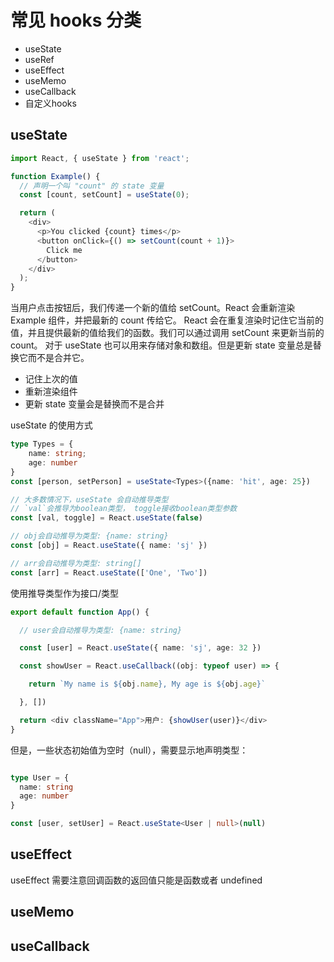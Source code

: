 # 常见 hooks 分类

- useState
- useRef
- useEffect
- useMemo
- useCallback
- 自定义hooks

## useState

``` ts
import React, { useState } from 'react';

function Example() {
  // 声明一个叫 "count" 的 state 变量
  const [count, setCount] = useState(0);

  return (
    <div>
      <p>You clicked {count} times</p>
      <button onClick={() => setCount(count + 1)}>
        Click me
      </button>
    </div>
  );
}
```

当用户点击按钮后，我们传递一个新的值给 setCount。React 会重新渲染 Example 组件，并把最新的 count 传给它。
React 会在重复渲染时记住它当前的值，并且提供最新的值给我们的函数。我们可以通过调用 setCount 来更新当前的 count。
对于 useState 也可以用来存储对象和数组。但是更新 state 变量总是替换它而不是合并它。

- 记住上次的值
- 重新渲染组件
- 更新 state 变量会是替换而不是合并

useState 的使用方式

```ts
type Types = {
    name: string;
    age: number
}
const [person, setPerson] = useState<Types>({name: 'hit', age: 25})

// 大多数情况下，useState 会自动推导类型
// `val`会推导为boolean类型， toggle接收boolean类型参数
const [val, toggle] = React.useState(false)

// obj会自动推导为类型: {name: string}
const [obj] = React.useState({ name: 'sj' })

// arr会自动推导为类型: string[]
const [arr] = React.useState(['One', 'Two'])
```

使用推导类型作为接口/类型

```ts
export default function App() {

  // user会自动推导为类型: {name: string}

  const [user] = React.useState({ name: 'sj', age: 32 })

  const showUser = React.useCallback((obj: typeof user) => {

    return `My name is ${obj.name}, My age is ${obj.age}`

  }, [])

  return <div className="App">用户: {showUser(user)}</div>
}
```

但是，一些状态初始值为空时（null），需要显示地声明类型：

```ts

type User = {
  name: string
  age: number
}

const [user, setUser] = React.useState<User | null>(null)
```

## useEffect

useEffect 需要注意回调函数的返回值只能是函数或者 undefined

## useMemo

## useCallback

